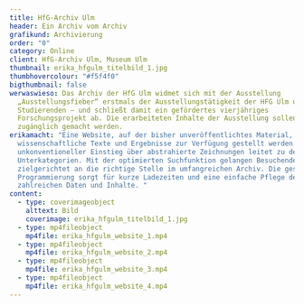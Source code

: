 ```yaml
---
title: HfG-Archiv Ulm
header: Ein Archiv vom Archiv
grafikund: Archivierung
order: "0"
category: Online
client: HfG-Archiv Ulm, Museum Ulm
thumbnail: erika_hfgulm_titelbild_1.jpg
thumbhovercolour: "#f5f4f0"
bigthumbnail: false
werwaswieso: Das Archiv der HfG Ulm widmet sich mit der Ausstellung
  „Ausstellungsfieber“ erstmals der Ausstellungstätigkeit der HFG Ulm und ihrer
  Studierenden – und schließt damit ein gefördertes vierjähriges
  Forschungsprojekt ab. Die erarbeiteten Inhalte der Ausstellung sollen online
  zugänglich gemacht werden.
erikamacht: "Eine Website, auf der bisher unveröffentlichtes Material,
  wissenschaftliche Texte und Ergebnisse zur Verfügung gestellt werden. Ein
  unkonventioneller Einstieg über abstrahierte Zeichnungen leitet zu den
  Unterkategorien. Mit der optimierten Suchfunktion gelangen Besuchende
  zielgerichtet an die richtige Stelle im umfangreichen Archiv. Die geschickte
  Programmierung sorgt für kurze Ladezeiten und eine einfache Pflege der
  zahlreichen Daten und Inhalte. "
content:
  - type: coverimageobject
    alttext: Bild
    coverimage: erika_hfgulm_titelbild_1.jpg
  - type: mp4fileobject
    mp4file: erika_hfgulm_website_1.mp4
  - type: mp4fileobject
    mp4file: erika_hfgulm_website_2.mp4
  - type: mp4fileobject
    mp4file: erika_hfgulm_website_3.mp4
  - type: mp4fileobject
    mp4file: erika_hfgulm_website_4.mp4
---
```

